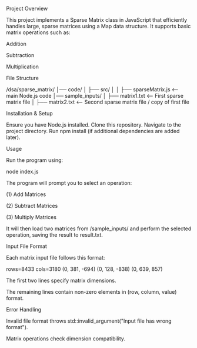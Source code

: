 Project Overview

This project implements a Sparse Matrix class in JavaScript that efficiently handles large, sparse matrices using a Map data structure. It supports basic matrix operations such as:

Addition

Subtraction

Multiplication

File Structure

/dsa/sparse_matrix/
│── code/
│   ├── src/
│   │   ├── sparseMatrix.js  <--  main Node.js code
│── sample_inputs/
│   ├── matrix1.txt   <-- First sparse matrix file
│   ├── matrix2.txt   <-- Second sparse matrix file / copy of first file

Installation & Setup

Ensure you have Node.js installed.
Clone this repository.
Navigate to the project directory.
Run npm install (if additional dependencies are added later).

Usage

Run the program using:

node index.js

The program will prompt you to select an operation:

(1) Add Matrices

(2) Subtract Matrices

(3) Multiply Matrices

It will then load two matrices from /sample_inputs/ and perform the selected operation, saving the result to result.txt.

Input File Format

Each matrix input file follows this format:

rows=8433
cols=3180
(0, 381, -694)
(0, 128, -838)
(0, 639, 857)

The first two lines specify matrix dimensions.

The remaining lines contain non-zero elements in (row, column, value) format.

Error Handling

Invalid file format throws std::invalid_argument("Input file has wrong format").

Matrix operations check dimension compatibility.
